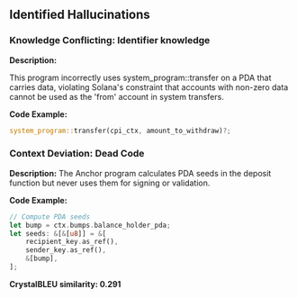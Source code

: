 ## Identified Hallucinations

### Knowledge Conflicting: Identifier knowledge
**Description:** 

This program incorrectly uses system_program::transfer on a PDA that carries data, violating Solana's constraint that accounts with non-zero data cannot be used as the 'from' account in system transfers.

**Code Example:**
```rust
system_program::transfer(cpi_ctx, amount_to_withdraw)?;
```

### Context Deviation: Dead Code
**Description:** 
The Anchor program calculates PDA seeds in the deposit function but never uses them for signing or validation.

**Code Example:**
```rust
// Compute PDA seeds
let bump = ctx.bumps.balance_holder_pda;
let seeds: &[&[u8]] = &[
    recipient_key.as_ref(),
    sender_key.as_ref(),
    &[bump],
];
```

**CrystalBLEU similarity: 0.291** 

